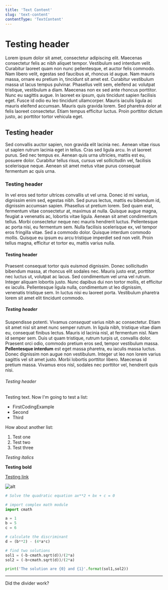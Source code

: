 ```yaml
---
title: 'Text Content'
slug: 'text-content'
contentType: 'TextContent'
---
```


# Testing header

Lorem ipsum dolor sit amet, consectetur adipiscing elit. Maecenas consectetur felis ac nibh aliquet
tempor. Vestibulum sed interdum velit. Curabitur laoreet quam non nunc pellentesque, et auctor felis
commodo. Nam libero velit, egestas sed faucibus at, rhoncus id augue. Nam mauris massa, ornare eu
pretium in, tincidunt sit amet est. Curabitur vestibulum massa ut lacus tempus pulvinar. Phasellus
velit sem, eleifend ac volutpat tristique, vestibulum a diam. Maecenas non ex sed ante rhoncus
porttitor. Nunc eu sagittis augue. In laoreet ex ipsum, quis tincidunt sapien facilisis eget. Fusce
id odio eu leo tincidunt ullamcorper. Mauris iaculis ligula ac mauris eleifend accumsan. Mauris quis
gravida lorem. Sed pharetra dolor at felis laoreet consectetur. Etiam tempus efficitur luctus. Proin
porttitor dictum justo, ac porttitor tortor vehicula eget.

## Testing header

Sed convallis auctor sapien, non gravida elit lacinia nec. Aenean vitae risus ut sapien rutrum
lacinia eget in tellus. Cras sed ligula arcu. In ut laoreet purus. Sed nec tempus ex. Aenean quis
urna ultricies, mattis est eu, posuere dolor. Curabitur tellus risus, cursus vel sollicitudin vel,
facilisis scelerisque neque. Aenean sit amet metus vitae purus consequat fermentum ac quis urna.

### Testing header

In vel eros sed tortor ultrices convallis ut vel urna. Donec id mi varius, dignissim enim sed,
egestas nibh. Sed purus lectus, mattis eu bibendum id, dignissim accumsan sapien. Phasellus ut
pretium lorem. Sed quam erat, fermentum vitae consectetur at, maximus at nulla. Quisque augue magna,
feugiat a venenatis ac, lobortis vitae ligula. Aenean sit amet condimentum tellus. Morbi consectetur
neque nec mauris hendrerit luctus. Pellentesque ac porta nisi, eu fermentum sem. Nulla facilisis
scelerisque ex, vel tempor eros fringilla vitae. Sed a commodo dolor. Quisque interdum commodo
mollis. Quisque eu ipsum eu arcu tristique imperdiet sed non velit. Proin tellus magna, efficitur et
tortor eu, mattis varius nulla.

#### Testing header

Praesent consequat tortor quis euismod dignissim. Donec sollicitudin bibendum massa, at rhoncus elit
sodales nec. Mauris justo erat, porttitor nec luctus ut, volutpat ac lacus. Sed condimentum vel urna
vel rutrum. Integer aliquam lobortis justo. Nunc dapibus dui non tortor mollis, et efficitur ex
iaculis. Pellentesque ligula nulla, condimentum ut leo dignissim, venenatis tristique sem. In luctus
nisi eu laoreet porta. Vestibulum pharetra lorem sit amet elit tincidunt commodo.

##### Testing header

Suspendisse potenti. Vivamus _consequat_ varius nibh ac consectetur. Etiam sit amet nisl sit amet
nunc semper rutrum. In ligula nibh, tristique vitae diam eu, consequat finibus lectus. Mauris id
lacinia nisl, at fermentum nisl. Nam id semper sem. Duis ut quam tristique, rutrum turpis ut,
convallis dolor. Praesent orci odio, commodo pretium eros sed, tempor vestibulum massa.
**Pellentesque interdum** est eget massa pharetra, eu iaculis massa luctus. Donec dignissim non
augue non vestibulum. Integer ut leo non lorem varius sagittis vel sit amet justo. Morbi lobortis
porttitor libero. Maecenas id pretium massa. Vivamus eros nisl, sodales nec porttitor vel, hendrerit
quis nisi.

###### Testing header

Testing text. Now I'm going to test a list:

- FirstCodingExample
- Second
- Third

How about another list:

1. Test one
2. Test two
3. Test three

_Testing italics_

**Testing bold**

[Testing link](https://www.makeschool.com)

![alt](https://mdx-logo.now.sh)

```python
# Solve the quadratic equation ax**2 + bx + c = 0

# import complex math module
import cmath

a = 1
b = 5
c = 6

# calculate the discriminant
d = (b**2) - (4*a*c)

# find two solutions
sol1 = (-b-cmath.sqrt(d))/(2*a)
sol2 = (-b+cmath.sqrt(d))/(2*a)

print('The solution are {0} and {1}'.format(sol1,sol2))
```

---

Did the divider work?
